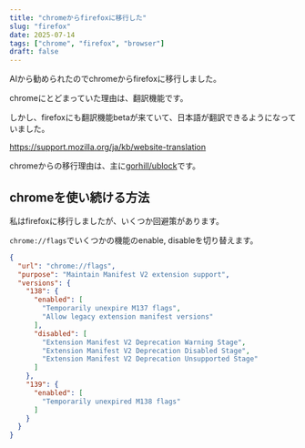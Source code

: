 ```yaml
---
title: "chromeからfirefoxに移行した"
slug: "firefox"
date: 2025-07-14
tags: ["chrome", "firefox", "browser"]
draft: false
---
```


AIから勧められたのでchromeからfirefoxに移行しました。

chromeにとどまっていた理由は、翻訳機能です。

しかし、firefoxにも翻訳機能betaが来ていて、日本語が翻訳できるようになっていました。

https://support.mozilla.org/ja/kb/website-translation

chromeからの移行理由は、主に[gorhill/ublock](https://github.com/gorhill/ublock)です。

## chromeを使い続ける方法

私はfirefoxに移行しましたが、いくつか回避策があります。

`chrome://flags`でいくつかの機能のenable, disableを切り替えます。

```json
{
  "url": "chrome://flags",
  "purpose": "Maintain Manifest V2 extension support",
  "versions": {
    "138": {
      "enabled": [
        "Temporarily unexpire M137 flags",
        "Allow legacy extension manifest versions"
      ],
      "disabled": [
        "Extension Manifest V2 Deprecation Warning Stage",
        "Extension Manifest V2 Deprecation Disabled Stage",
        "Extension Manifest V2 Deprecation Unsupported Stage"
      ]
    },
    "139": {
      "enabled": [
        "Temporarily unexpired M138 flags"
      ]
    }
  }
}
```
